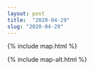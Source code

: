 ```yaml
---
layout: post
title:  "2020-04-29"
slug: "2020-04-29"
---
```

{% include map.html %}

{% include map-alt.html %}
